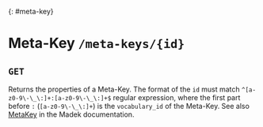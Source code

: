 {: #meta-key}
# Meta-Key `/meta-keys/{id}`

## `GET`

Returns the properties of a Meta-Key. The format of the `id` must match `^[a-z0-9\-\_\:]+:[a-z0-9\-\_\:]+$` regular expression, where the first part before `:` (`[a-z0-9\-\_\:]+`) is the `vocabulary_id` of the Meta-Key. See also
[MetaKey] in the Madek documentation.

  [MetaKey]: https://madek.readthedocs.org/en/latest/architecture/entities/#metakey

